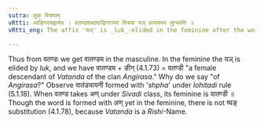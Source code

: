 ```yaml
---
sutra: लुक् स्त्रियाम्
vRtti: आङ्गिरसइत्येव । वतण्डशब्दादाङ्गिरस्यां स्त्रियां यञ् प्रत्ययस्य लुग्भवति ॥
vRtti_eng: The affix 'यञ्' is _luk_-elided in the feminine after the word 'वतण्डी' when meaning a female descendant of _Angirasa_.

---
```

Thus from वतण्डः we get वातण्ड्य in the masculine. In the feminine the यञ् is elided by _luk_, and we have वातण्ड्य + ङीन् (4.1.73) = वतण्डी "a female descendant of _Vatanda_ of the clan _Angirasa_." Why do we say "of _Angirasa_?" Observe वातंड्यायनी formed with '_shpha_' under _lohitadi_ rule (5.1.18). When वतण्ड takes अण् under _Sivadi_ class, its feminine is वातण्डी ॥ Though the word is formed with अण् yet in the feminine, there is not ष्यङ् substitution (4.1.78), because _Vatanda_ is a _Rishi_-Name.